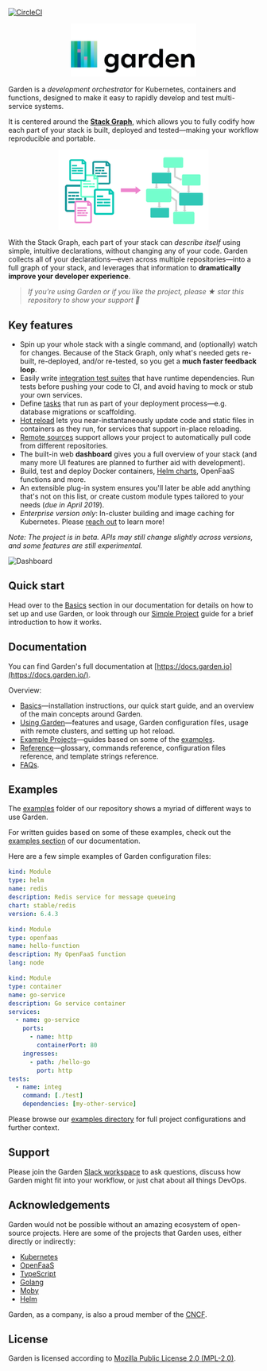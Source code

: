 [![CircleCI](https://circleci.com/gh/garden-io/garden/tree/master.svg?style=svg&circle-token=ac1ec9984d093f91e594e5a0a03b34cec2c2a093)](https://circleci.com/gh/garden-io/garden/tree/master)

<p align="center">
  <img src="docs/logo.png" width="50%">
</p>

Garden is a _development orchestrator_ for Kubernetes, containers and functions, designed to make it easy to rapidly develop and test multi-service systems.

It is centered around the **[Stack Graph](https://docs.garden.io/basics/stack-graph)**, which allows you to fully codify how each part of your stack is built, deployed and tested—making your workflow reproducible and portable.

<p align="center">
  <img src="docs/stack-graph.png" width="60%">
</p>

With the Stack Graph, each part of your stack can _describe itself_ using simple, intuitive declarations, without changing any of your code. Garden collects all of your declarations—even across multiple repositories—into a full graph of your stack, and leverages that information to **dramatically improve your developer experience**.

> _If you’re using Garden or if you like the project, please ★ star this repository to show your support 💖_

## Key features

- Spin up your whole stack with a single command, and (optionally) watch for changes. Because of the Stack Graph, only what's needed gets re-built, re-deployed, and/or re-tested, so you get a **much faster feedback loop**.
- Easily write [integration test suites](https://docs.garden.io/using-garden/features-and-usage#testing-and-dependencies) that have runtime dependencies. Run tests before pushing your code to CI, and avoid having to mock or stub your own services.
- Define [tasks](https://github.com/garden-io/garden/tree/v0.9.11/examples/tasks) that run as part of your deployment process—e.g. database migrations or scaffolding.
- [Hot reload](https://docs.garden.io/using-garden/hot-reload) lets you near-instantaneously update code and static files in containers as they run, for services that support in-place reloading.
- [Remote sources](https://docs.garden.io/examples/remote-sources) support allows your project to automatically pull code from different repositories.
- The built-in web **dashboard** gives you a full overview of your stack (and many more UI features are planned to further aid with development).
- Build, test and deploy Docker containers, [Helm charts](https://docs.garden.io/using-garden/using-helm-charts), OpenFaaS functions and more.
- An extensible plug-in system ensures you'll later be able add anything that's not on this list, or create custom module types tailored to your needs (_due in April 2019_).
- _Enterprise version only_: In-cluster building and image caching for Kubernetes. Please [reach out](https://garden.io#request-demo) to learn more!

_Note: The project is in beta. APIs may still change slightly across  versions, and some features are still experimental._

![Dashboard](docs/dashboard.gif)

## Quick start

Head over to the [Basics](https://docs.garden.io/basics) section in our documentation for details
on how to set up and use Garden, or look through our [Simple Project](https://docs.garden.io/examples/simple-project)
guide for a brief introduction to how it works.

## Documentation

You can find Garden's full documentation at [https://docs.garden.io](https://docs.garden.io/).

Overview:

- [Basics](https://docs.garden.io/basics)—installation instructions, our quick start guide, and an overview of the main concepts around Garden.
- [Using Garden](https://docs.garden.io/using-garden)—features and usage, Garden configuration files, usage with remote clusters, and setting up hot reload.
- [Example Projects](https://docs.garden.io/examples)—guides based on some of the [examples](https://github.com/garden-io/garden/tree/v0.9.11/examples).
- [Reference](https://docs.garden.io/reference)—glossary, commands reference, configuration files reference, and template strings reference.
- [FAQs](https://docs.garden.io/faqs).

## Examples

The [examples](https://github.com/garden-io/garden/tree/v0.9.11/examples) folder of our repository shows a myriad of different ways to use Garden.

For written guides based on some of these examples, check out the [examples section](https://docs.garden.io/examples) of our documentation.

Here are a few simple examples of Garden configuration files:

```yaml
kind: Module
type: helm
name: redis
description: Redis service for message queueing
chart: stable/redis
version: 6.4.3
```

```yaml
kind: Module
type: openfaas
name: hello-function
description: My OpenFaaS function
lang: node
```

```yaml
kind: Module
type: container
name: go-service
description: Go service container
services:
  - name: go-service
    ports:
      - name: http
        containerPort: 80
    ingresses:
      - path: /hello-go
        port: http
tests:
  - name: integ
    command: [./test]
    dependencies: [my-other-service]
```

Please browse our [examples directory](https://github.com/garden-io/garden/tree/v0.9.11/examples) for full project configurations and further context.

## Support

Please join the Garden [Slack workspace](http://chat.garden.io) to ask questions, discuss how Garden might fit into your workflow, or just chat about all things DevOps.

## Acknowledgements

Garden would not be possible without an amazing ecosystem of open-source projects. Here are some of the projects that Garden uses, either directly or indirectly:

- [Kubernetes](https://kubernetes.io/)
- [OpenFaaS](https://www.openfaas.com/)
- [TypeScript](https://www.typescriptlang.org/)
- [Golang](https://golang.org/)
- [Moby](https://github.com/moby/moby)
- [Helm](https://helm.sh/)

Garden, as a company, is also a proud member of the [CNCF](https://www.cncf.io/).

## License

Garden is licensed according to [Mozilla Public License 2.0 (MPL-2.0)](LICENSE.md).
